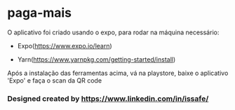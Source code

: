 # paga-mais


O aplicativo foi criado usando o expo, para rodar na máquina necessário:

- Expo(https://www.expo.io/learn)

- Yarn(https://www.yarnpkg.com/getting-started/install)

Após a instalação das ferramentas acima, vá na playstore, baixe o aplicativo 'Expo' e faça o scan da QR code

### Designed created by https://www.linkedin.com/in/issafe/

